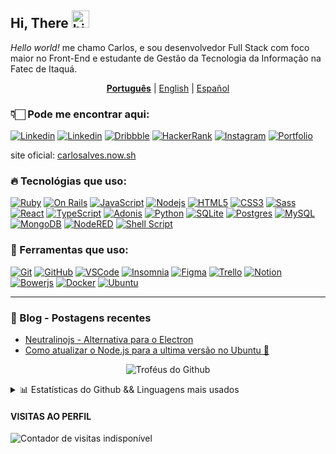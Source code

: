 ## Hi, There <img src="https://user-images.githubusercontent.com/1303154/88677602-1635ba80-d120-11ea-84d8-d263ba5fc3c0.gif" width="28px" alt="hi">
_Hello world!_ me chamo Carlos, e sou desenvolvedor Full Stack com foco maior no Front-End e estudante de Gestão da Tecnologia da Informação na Fatec de Itaquá.

<p align="center">
   <a href="README.md"><u><b>Português</b></u></a> | <a href="README_en.md">English</a> | <a href="README_es.md">Español</a>
</p>

### 👇🏻  Pode me encontrar aqui: 
<a href="https://www.linkedin.com/in/josecarlos98" target="_blank">![Linkedin](https://img.shields.io/badge/-Linkedin-123456?style=for-the-badge&logo=linkedin&logoColor=white)</a>
<a href="https://dev.to/eucarlos" target="_blank">![Linkedin](https://img.shields.io/badge/-Dev.to-123456?style=for-the-badge&logo=dev.to&logoColor=white)</a>
<a href="https://dribbble.com/eucarlos" target="_blank">![Dribbble](https://img.shields.io/badge/-Dribbble-123456?style=for-the-badge&logo=dribbble&logoColor=white)</a>
<a href="https://www.hackerrank.com/carlosalves369m" target="_blank">![HackerRank](https://img.shields.io/badge/-HackerRank-123456?style=for-the-badge&logo=hackerrank&logoColor=white)</a>
<a href="https://www.instagram.com/carlos.alves/" target="_blank">![Instagram](https://img.shields.io/badge/-Instagram-123456?style=for-the-badge&logo=instagram&logoColor=white)</a>
<a href="https://carlosalves.vercel.app/" target="_blank">![Portfolio](https://img.shields.io/badge/-Portfólio-123456?style=for-the-badge&logo=vite&logoColor=white)</a>

site oficial: [carlosalves.now.sh](https://carlosalves.now.sh/)

### 🔥 Tecnológias que uso:

[![Ruby](https://img.shields.io/badge/-Ruby-690500?style=for-the-badge&logo=ruby&logoColor=white)](https://www.ruby-lang.org/pt/)
[![On Rails](https://img.shields.io/badge/-OnRails-8F0700?style=for-the-badge&logo=rubyonrails&logoColor=white)](https://rubyonrails.org/)
[![JavaScript](https://img.shields.io/badge/-JavaScript-D5BE0B?style=for-the-badge&logo=javascript&logoColor=white)](https://devdocs.io/javascript/)
[![Nodejs](https://img.shields.io/badge/-Nodejs-339933?style=for-the-badge&logo=Node.js&logoColor=white)](https://nodejs.org/)
[![HTML5](https://img.shields.io/badge/-HTML5-E34F26?style=for-the-badge&logo=html5&logoColor=white)](https://www.w3.org/html/)
[![CSS3](https://img.shields.io/badge/-CSS3-1572B6?style=for-the-badge&logo=css3)](https://www.w3.org/Style/CSS/Overview.en.html)
[![Sass](https://img.shields.io/badge/-Sass-CC6699?style=for-the-badge&logo=sass&logoColor=white)](https://sass-lang.com/)
[![React](https://img.shields.io/badge/-React-62BEC1?style=for-the-badge&logo=react&logoColor=white)](https://reactjs.org/)
[![TypeScript](https://img.shields.io/badge/-TypeScript-2f74c3?style=for-the-badge&logo=typescript&logoColor=white)](https://www.typescriptlang.org/)
[![Adonis](https://img.shields.io/badge/-AdonisJS-7E78D2?style=for-the-badge&logo=adonisjs&logoColor=white)](https://adonisjs.com/)
[![Python](https://img.shields.io/badge/-Python-E07F00?style=for-the-badge&logo=python&logoColor=white)](https://www.python.org/)
[![SQLite](https://img.shields.io/badge/-SQLite-003954?style=for-the-badge&logo=sqlite&logoColor=white)](https://sqlite.org/index.html)
[![Postgres](https://img.shields.io/badge/-Postgres-32648d?style=for-the-badge&logo=postgresql&logoColor=white)](https://www.postgresql.org/)
[![MySQL](https://img.shields.io/badge/-MySQL-4479A1?style=for-the-badge&logo=mysql&logoColor=white)](https://www.mysql.com/)
[![MongoDB](https://img.shields.io/badge/-MongoDB-74ad4d?style=for-the-badge&logo=mongodb&logoColor=white)](https://www.mongodb.com/)
[![NodeRED](https://img.shields.io/badge/-NodeRED-8b0002?style=for-the-badge&logo=nodered&logoColor=white)](https://nodered.org/)
[![Shell Script](https://img.shields.io/badge/-Shell_Script-181717?style=for-the-badge&logo=gnu-bash&logoColor=white)](https://www.shellscript.sh/)


### 🦾 Ferramentas que uso:
[![Git](https://img.shields.io/badge/-Git-ea4d32?style=for-the-badge&logo=git&logoColor=white)](https://git-scm.com/)
[![GitHub](https://img.shields.io/badge/-GitHub-181717?style=for-the-badge&logo=github)](https://github.com/)
[![VSCode](https://img.shields.io/badge/-VSCode-007ACC?style=for-the-badge&logo=visual-studio-code&logoColor=white)](https://code.visualstudio.com/)
[![Insomnia](https://img.shields.io/badge/-Insomnia-7E78D2?style=for-the-badge&logo=insomnia&logoColor=white)](https://insomnia.rest/)
[![Figma](https://img.shields.io/badge/-Figma-f24e1e?style=for-the-badge&logo=figma&logoColor=white)](https://www.figma.com/)
[![Trello](https://img.shields.io/badge/-Trello-0065ff?style=for-the-badge&logo=trello&logoColor=white)](https://trello.com/)
[![Notion](https://img.shields.io/badge/-Notion-37352f?style=for-the-badge&logo=notion&logoColor=white)](https://notion.so/)
[![Bowerjs](https://img.shields.io/badge/-Bower-ef5734?style=for-the-badge&logo=bower&logoColor=white)](https://bower.io/)
[![Docker](https://img.shields.io/badge/-Docker-007ACC?style=for-the-badge&logo=docker&logoColor=white)](https://docker.com/)
[![Ubuntu](https://img.shields.io/badge/-Ubuntu-ef5734?style=for-the-badge&logo=ubuntu&logoColor=white)](https://ubuntu.com/)


_______


### 📕 Blog - Postagens recentes
- [Neutralinojs - Alternativa para o Electron](https://dev.to/eucarlos/neutralinojs-alternativa-para-o-electron-41g4)
- [Como atualizar o Node.js para a ultima versão no Ubuntu 🐧](https://dev.to/eucarlos/como-atualizar-o-nodejs-para-a-ultima-versao-no-ubuntu-35f3)

<p align="center">
   <img src="https://github-profile-trophy.vercel.app/?username=eucarlos&theme=dracula&column=6&row=1&margin-w=10" alt="Troféus do Github" />
</p>

<details>
   <summary>📊  Estatísticas do Github && Linguagens mais usados</summary>
   <p align="center">
      <img src="https://github-readme-stats.vercel.app/api?username=eucarlos&count_private=true&theme=dracula&show_icons=true&locale=pt-BR" alt="EuCarlos" height="150" />
      <img src="https://github-readme-stats.vercel.app/api/top-langs/?username=eucarlos&hide=css,html,javascript,scss,handlebars&langs_count=6&layout=compact&count_private=true&theme=dracula&locale=pt-BR" alt="EuCarlos" height="150"/>
   </p>
</details>

#### VISITAS AO PERFIL
<img src="https://visitor-badge.glitch.me/badge?page_id=eucarlos.eucarlos&right_color=red&left_text=Visitantes" alt="Contador de visitas indisponível">